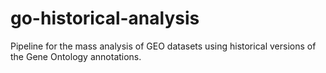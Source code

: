 go-historical-analysis
======================

Pipeline for the mass analysis of GEO datasets using historical versions of the Gene Ontology annotations.
